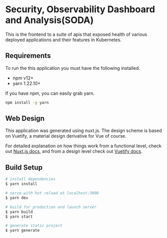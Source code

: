 # Security, Observability Dashboard and Analysis(SODA)

This is the frontend to a suite of apis that exposed health of various deployed
applications and their features in Kubernetes.

## Requirements

To run the this application you must have the following installed.

* npm v12+
* yarn 1.22.10+

If you have npm, you can easily grab yarn.
```bash
npm install -g yarn
```

## Web Design

This application was generated using nuxt.js. The design scheme is based on Vuetify, a material design derivative for Vue of course.

For detailed explanation on how things work from a functional level, check out [Nuxt.js docs](https://nuxtjs.org), and from a design level check out [Vuetify docs](https://vuetifyjs.com/).

## Build Setup

```bash
# install dependencies
$ yarn install

# serve with hot reload at localhost:3000
$ yarn dev

# build for production and launch server
$ yarn build
$ yarn start

# generate static project
$ yarn generate
```

